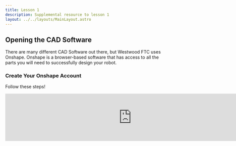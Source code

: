 ```yaml
---
title: Lesson 1
description: Supplemental resource to lesson 1
layout: ../../layouts/MainLayout.astro
---
```


## Opening the CAD Software
There are many different CAD Software out there, but Westwood FTC uses Onshape. Onshape is a browser-based software that has access to all the parts you will need to successfully design your robot.
### Create Your Onshape Account
Follow these steps!
<iframe src="https://docs.google.com/presentation/d/1EkL7P4aBr7YGSB_0b7G1ay9lQ6ARrtTfnV2bh0f41xw/edit?usp=sharing/embed" frameborder="0" width="800"></iframe>
